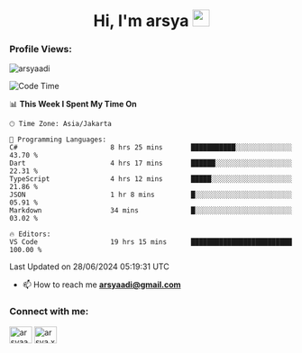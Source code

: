 <h1 align="center">Hi, I'm arsya 
  <img src="https://media.giphy.com/media/hvRJCLFzcasrR4ia7z/giphy.gif" width="30px"/>
</h1>

<p align="left"> <h3>Profile Views:</h3> <img src="https://komarev.com/ghpvc/?username=arsyaadi&label=Profile%20views&color=0e75b6&style=flat" alt="arsyaadi" /> </p>

<!--START_SECTION:waka-->
![Code Time](http://img.shields.io/badge/Code%20Time-2%2C854%20hrs%2014%20mins-blue)

📊 **This Week I Spent My Time On** 

```text
🕑︎ Time Zone: Asia/Jakarta

💬 Programming Languages: 
C#                       8 hrs 25 mins       ███████████░░░░░░░░░░░░░░   43.70 % 
Dart                     4 hrs 17 mins       ██████░░░░░░░░░░░░░░░░░░░   22.31 % 
TypeScript               4 hrs 12 mins       █████░░░░░░░░░░░░░░░░░░░░   21.86 % 
JSON                     1 hr 8 mins         █░░░░░░░░░░░░░░░░░░░░░░░░   05.91 % 
Markdown                 34 mins             █░░░░░░░░░░░░░░░░░░░░░░░░   03.02 % 

🔥 Editors: 
VS Code                  19 hrs 15 mins      █████████████████████████   100.00 % 
```


 Last Updated on 28/06/2024 05:19:31 UTC
<!--END_SECTION:waka-->

- 📫 How to reach me **arsyaadi@gmail.com**


<h3 align="left">Connect with me:</h3>
<p align="left">
<a href="https://linkedin.com/in/arsyaadi" target="blank"><img align="center" src="https://raw.githubusercontent.com/rahuldkjain/github-profile-readme-generator/master/src/images/icons/Social/linked-in-alt.svg" alt="arsyaadi" height="30" width="40" /></a>
<a href="https://fb.com/arsya.xkz" target="blank"><img align="center" src="https://raw.githubusercontent.com/rahuldkjain/github-profile-readme-generator/master/src/images/icons/Social/facebook.svg" alt="arsya.xkz" height="30" width="40" /></a>
</p>

